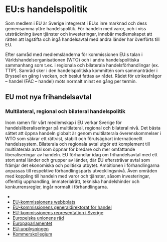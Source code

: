 # EU:s handelspolitik

Som medlem i EU är Sverige integrerat i EU:s inre marknad och dess gemensamma yttre handelspolitik. För handeln med varor, och i viss utsträckning även tjänster och investeringar, innebär medlemskapet att rätten att lagstifta och ingå handelsavtal med andra länder har överförts till EU.


Efter samråd med medlemsländerna för kommissionen EU:s talan i Världshandelsorganisationen (WTO) och i andra handelspolitiska sammanhang som t.ex. i regionala och bilaterala handelsförhandlingar (ex. TTIP). Samråd sker i den handelspolitiska kommittén som sammanträder i Bryssel en gång i veckan, och beslut fattas av rådet. Rådet för utrikesfrågor – handel (FAC – handel) möts normalt minst en gång per termin.

## EU mot nya frihandelsavtal

### Multilateral, regional och bilateral handelspolitik

Inom ramen för vårt medlemskap i EU verkar Sverige för handelsliberaliseringar på multilateral, regional och bilateral nivå. Det bästa sättet att öppna handeln globalt är genom multilaterala överenskommelser i WTO som säkrar ett rättvist, stabilt och förutsägbart internationellt handelssystem. Bilaterala och regionala avtal utgör ett komplement till multilaterala avtal som öppnar för bredare och mer omfattande liberaliseringar av handeln. EU förhandlar idag om frihandelsavtal med ett stort antal länder och grupper av länder, där EU eftersträvar avtal som främjar det ekonomiska och politiska utbytet. Ambitionen i förhandlingarna anpassas till respektive förhandlingsparts utvecklingsnivå. Även områden med koppling till handeln med varor och tjänster, såsom investeringar, offentlig upphandling, immaterialrätt, tekniska handelshinder och konkurrensregler, ingår normalt i förhandlingarna.

*
* [EU\-kommissionens webbplats](http://ec.europa.eu/index_sv.htm)
* [EU\-kommissionens generaldirektorat för handel](http://ec.europa.eu/trade/)
* [EU\-kommissionens representation i Sverige](http://ec.europa.eu/sweden/index_sv.htm)
* [Europeiska unionens råd](http://www.consilium.europa.eu/sv/council-eu/)
* [Europaparlamentet](http://www.europarl.europa.eu/portal/sv)
* [EU\-upplysningen](http://www.eu-upplysningen.se/)
* [Kommerskollegium](http://www.kommers.se/)
